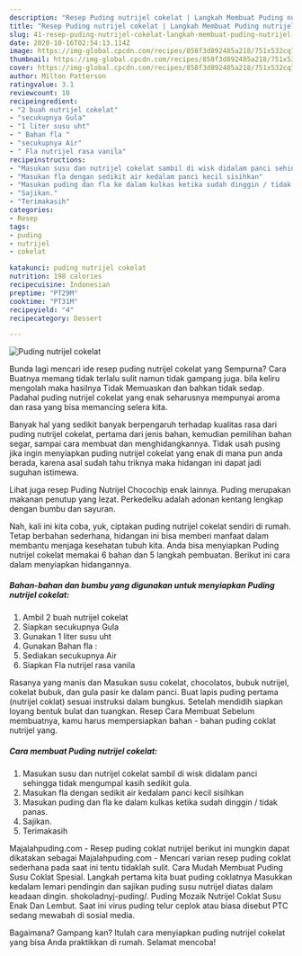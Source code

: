 ```yaml
---
description: "Resep Puding nutrijel cokelat | Langkah Membuat Puding nutrijel cokelat Yang Menggugah Selera"
title: "Resep Puding nutrijel cokelat | Langkah Membuat Puding nutrijel cokelat Yang Menggugah Selera"
slug: 41-resep-puding-nutrijel-cokelat-langkah-membuat-puding-nutrijel-cokelat-yang-menggugah-selera
date: 2020-10-16T02:54:13.114Z
image: https://img-global.cpcdn.com/recipes/858f3d892485a218/751x532cq70/puding-nutrijel-cokelat-foto-resep-utama.jpg
thumbnail: https://img-global.cpcdn.com/recipes/858f3d892485a218/751x532cq70/puding-nutrijel-cokelat-foto-resep-utama.jpg
cover: https://img-global.cpcdn.com/recipes/858f3d892485a218/751x532cq70/puding-nutrijel-cokelat-foto-resep-utama.jpg
author: Milton Patterson
ratingvalue: 3.1
reviewcount: 10
recipeingredient:
- "2 buah nutrijel cokelat"
- "secukupnya Gula"
- "1 liter susu uht"
- " Bahan fla "
- "secukupnya Air"
- " Fla nutrijel rasa vanila"
recipeinstructions:
- "Masukan susu dan nutrijel cokelat sambil di wisk didalam panci sehingga tidak mengumpal kasih sedikit gula."
- "Masukan fla dengan sedikit air kedalam panci kecil sisihkan"
- "Masukan puding dan fla ke dalam kulkas ketika sudah dinggin / tidak panas."
- "Sajikan."
- "Terimakasih"
categories:
- Resep
tags:
- puding
- nutrijel
- cokelat

katakunci: puding nutrijel cokelat 
nutrition: 198 calories
recipecuisine: Indonesian
preptime: "PT29M"
cooktime: "PT31M"
recipeyield: "4"
recipecategory: Dessert

---
```



![Puding nutrijel cokelat](https://img-global.cpcdn.com/recipes/858f3d892485a218/751x532cq70/puding-nutrijel-cokelat-foto-resep-utama.jpg)

Bunda lagi mencari ide resep puding nutrijel cokelat yang Sempurna? Cara Buatnya memang tidak terlalu sulit namun tidak gampang juga. bila keliru mengolah maka hasilnya Tidak Memuaskan dan bahkan tidak sedap. Padahal puding nutrijel cokelat yang enak seharusnya mempunyai aroma dan rasa yang bisa memancing selera kita.

Banyak hal yang sedikit banyak berpengaruh terhadap kualitas rasa dari puding nutrijel cokelat, pertama dari jenis bahan, kemudian pemilihan bahan segar, sampai cara membuat dan menghidangkannya. Tidak usah pusing jika ingin menyiapkan puding nutrijel cokelat yang enak di mana pun anda berada, karena asal sudah tahu triknya maka hidangan ini dapat jadi suguhan istimewa.

Lihat juga resep Puding Nutrijel Chocochip enak lainnya. Puding merupakan makanan penutup yang lezat. Perkedelku adalah adonan kentang lengkap dengan bumbu dan sayuran.


Nah, kali ini kita coba, yuk, ciptakan puding nutrijel cokelat sendiri di rumah. Tetap berbahan sederhana, hidangan ini bisa memberi manfaat dalam membantu menjaga kesehatan tubuh kita. Anda bisa menyiapkan Puding nutrijel cokelat memakai 6 bahan dan 5 langkah pembuatan. Berikut ini cara dalam menyiapkan hidangannya.

<!--inarticleads1-->

##### Bahan-bahan dan bumbu yang digunakan untuk menyiapkan Puding nutrijel cokelat:

1. Ambil 2 buah nutrijel cokelat
1. Siapkan secukupnya Gula
1. Gunakan 1 liter susu uht
1. Gunakan  Bahan fla :
1. Sediakan secukupnya Air
1. Siapkan  Fla nutrijel rasa vanila


Rasanya yang manis dan Masukan susu cokelat, chocolatos, bubuk nutrijel, cokelat bubuk, dan gula pasir ke dalam panci. Buat lapis puding pertama (nutrijel coklat) sesuai instruksi dalam bungkus. Setelah mendidih siapkan loyang bentuk bulat dan tuangkan. Resep Cara Membuat Sebelum membuatnya, kamu harus mempersiapkan bahan - bahan puding coklat nutrijel yang. 

<!--inarticleads2-->

##### Cara membuat Puding nutrijel cokelat:

1. Masukan susu dan nutrijel cokelat sambil di wisk didalam panci sehingga tidak mengumpal kasih sedikit gula.
1. Masukan fla dengan sedikit air kedalam panci kecil sisihkan
1. Masukan puding dan fla ke dalam kulkas ketika sudah dinggin / tidak panas.
1. Sajikan.
1. Terimakasih


Majalahpuding.com - Resep puding coklat nutrijel berikut ini mungkin dapat dikatakan sebagai Majalahpuding.com - Mencari varian resep puding coklat sederhana pada saat ini tentu tidaklah sulit. Cara Mudah Membuat Puding Susu Coklat Spesial. Langkah pertama kita buat puding coklatnya Masukkan kedalam lemari pendingin dan sajikan puding susu nutrijel diatas dalam keadaan dingin. shokoladnyj-puding/. Puding Mozaik Nutrijel Coklat Susu Enak Dan Lembut. Saat ini virus puding telur ceplok atau biasa disebut PTC sedang mewabah di sosial media. 

Bagaimana? Gampang kan? Itulah cara menyiapkan puding nutrijel cokelat yang bisa Anda praktikkan di rumah. Selamat mencoba!
